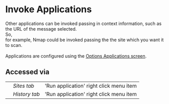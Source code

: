 # Invoke Applications

Other applications can be invoked passing in context information, such as the URL of the message selected.<br>So,<br>
for example, Nmap could be invoked passing the the site which you want it to scan.<br>
<br>
Applications are configured using the <a href='HelpAddonsInvokeOptions'>Options Applications screen</a>.<br>
<h2>Accessed via</h2>
<table>
<tr><td></td><td><i>Sites tab</i></td><td>'Run application' right click menu item</td></tr>
<tr><td></td><td><i>History tab</i></td><td>'Run application' right click menu item</td></tr>
</table>